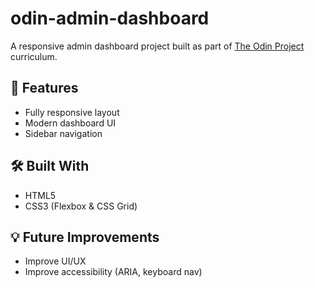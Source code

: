 # odin-admin-dashboard

A responsive admin dashboard project built as part of [The Odin Project](https://www.theodinproject.com/) curriculum.

## 🚀 Features

- Fully responsive layout
- Modern dashboard UI
- Sidebar navigation

## 🛠️ Built With

- HTML5
- CSS3 (Flexbox & CSS Grid)

## 💡 Future Improvements

- Improve UI/UX
- Improve accessibility (ARIA, keyboard nav)
